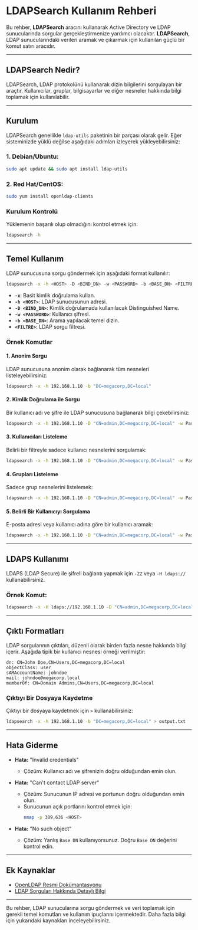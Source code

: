 # LDAPSearch Kullanım Rehberi

Bu rehber, **LDAPSearch** aracını kullanarak Active Directory ve LDAP sunucularında sorgular gerçekleştirmenize yardımcı olacaktır. **LDAPSearch**, LDAP sunucularındaki verileri aramak ve çıkarmak için kullanılan güçlü bir komut satırı aracıdır.

---

## LDAPSearch Nedir?

LDAPSearch, LDAP protokolünü kullanarak dizin bilgilerini sorgulayan bir araçtır. Kullanıcılar, gruplar, bilgisayarlar ve diğer nesneler hakkında bilgi toplamak için kullanılabilir.

---

## Kurulum

LDAPSearch genellikle `ldap-utils` paketinin bir parçası olarak gelir. Eğer sisteminizde yüklü değilse aşağıdaki adımları izleyerek yükleyebilirsiniz:

### 1. Debian/Ubuntu:
```bash
sudo apt update && sudo apt install ldap-utils
```

### 2. Red Hat/CentOS:
```bash
sudo yum install openldap-clients
```

### Kurulum Kontrolü

Yüklemenin başarılı olup olmadığını kontrol etmek için:
```bash
ldapsearch -h
```

---

## Temel Kullanım

LDAP sunucusuna sorgu göndermek için aşağıdaki format kullanılır:
```bash
ldapsearch -x -h <HOST> -D <BIND_DN> -w <PASSWORD> -b <BASE_DN> <FILTRE>
```

- **`-x`**: Basit kimlik doğrulama kullan.
- **`-h <HOST>`**: LDAP sunucusunun adresi.
- **`-D <BIND_DN>`**: Kimlik doğrulamada kullanılacak Distinguished Name.
- **`-w <PASSWORD>`**: Kullanıcı şifresi.
- **`-b <BASE_DN>`**: Arama yapılacak temel dizin.
- **`<FILTRE>`**: LDAP sorgu filtresi.

### Örnek Komutlar

#### 1. Anonim Sorgu
LDAP sunucusuna anonim olarak bağlanarak tüm nesneleri listeleyebilirsiniz:
```bash
ldapsearch -x -h 192.168.1.10 -b "DC=megacorp,DC=local"
```

#### 2. Kimlik Doğrulama ile Sorgu
Bir kullanıcı adı ve şifre ile LDAP sunucusuna bağlanarak bilgi çekebilirsiniz:
```bash
ldapsearch -x -h 192.168.1.10 -D "CN=admin,DC=megacorp,DC=local" -w Password123 -b "DC=megacorp,DC=local"
```

#### 3. Kullanıcıları Listeleme
Belirli bir filtreyle sadece kullanıcı nesnelerini sorgulamak:
```bash
ldapsearch -x -h 192.168.1.10 -D "CN=admin,DC=megacorp,DC=local" -w Password123 -b "DC=megacorp,DC=local" "(objectClass=user)"
```

#### 4. Grupları Listeleme
Sadece grup nesnelerini listelemek:
```bash
ldapsearch -x -h 192.168.1.10 -D "CN=admin,DC=megacorp,DC=local" -w Password123 -b "DC=megacorp,DC=local" "(objectClass=group)"
```

#### 5. Belirli Bir Kullanıcıyı Sorgulama
E-posta adresi veya kullanıcı adına göre bir kullanıcı aramak:
```bash
ldapsearch -x -h 192.168.1.10 -D "CN=admin,DC=megacorp,DC=local" -w Password123 -b "DC=megacorp,DC=local" "(mail=johndoe@megacorp.local)"
```

---

## LDAPS Kullanımı
LDAPS (LDAP Secure) ile şifreli bağlantı yapmak için `-ZZ` veya `-H ldaps://` kullanabilirsiniz.

### Örnek Komut:
```bash
ldapsearch -x -H ldaps://192.168.1.10 -D "CN=admin,DC=megacorp,DC=local" -w Password123 -b "DC=megacorp,DC=local"
```

---

## Çıktı Formatları
LDAP sorgularının çıktıları, düzenli olarak birden fazla nesne hakkında bilgi içerir. Aşağıda tipik bir kullanıcı nesnesi örneği verilmiştir:

```plaintext
dn: CN=John Doe,CN=Users,DC=megacorp,DC=local
objectClass: user
sAMAccountName: johndoe
mail: johndoe@megacorp.local
memberOf: CN=Domain Admins,CN=Users,DC=megacorp,DC=local
```

### Çıktıyı Bir Dosyaya Kaydetme
Çıktıyı bir dosyaya kaydetmek için `>` kullanabilirsiniz:
```bash
ldapsearch -x -h 192.168.1.10 -b "DC=megacorp,DC=local" > output.txt
```

---

## Hata Giderme

- **Hata:** "Invalid credentials"
  - Çözüm: Kullanıcı adı ve şifrenizin doğru olduğundan emin olun.

- **Hata:** "Can't contact LDAP server"
  - Çözüm: Sunucunun IP adresi ve portunun doğru olduğundan emin olun.
  - Sunucunun açık portlarını kontrol etmek için:
    ```bash
    nmap -p 389,636 <HOST>
    ```

- **Hata:** "No such object"
  - Çözüm: Yanlış `Base DN` kullanıyorsunuz. Doğru `Base DN` değerini kontrol edin.

---

## Ek Kaynaklar

- [OpenLDAP Resmi Dokümantasyonu](https://www.openldap.org/doc/)
- [LDAP Sorguları Hakkında Detaylı Bilgi](https://ldap.com/)

---

Bu rehber, LDAP sunucularına sorgu göndermek ve veri toplamak için gerekli temel komutları ve kullanım ipuçlarını içermektedir. Daha fazla bilgi için yukarıdaki kaynakları inceleyebilirsiniz.
